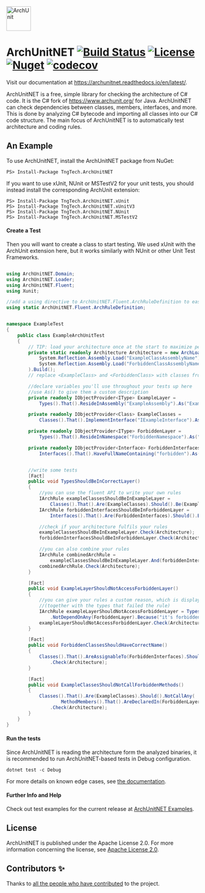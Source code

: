 <img src="Logo/ArchUnitNET-Logo.png" height="64" alt="ArchUnit">

# ArchUnitNET [![Build Status](https://github.com/TNG/ArchUnitNET/actions/workflows/build.yaml/badge.svg)](https://github.com/TNG/ArchUnitNET/actions/workflows/build.yaml) [![License](https://img.shields.io/badge/License-Apache%202.0-blue.svg)](https://github.com/TNG/ArchUnitNET/blob/master/LICENSE) [![Nuget](https://img.shields.io/nuget/v/TngTech.ArchUnitNET)](https://www.nuget.org/packages/TngTech.ArchUnitNET/) [![codecov](https://codecov.io/gh/TNG/ArchUnitNET/graph/badge.svg?token=HgiEXfA0K7)](https://codecov.io/gh/TNG/ArchUnitNET)

Visit our documentation at https://archunitnet.readthedocs.io/en/latest/.

ArchUnitNET is a free, simple library for checking the architecture of C# code. It is the C# fork of https://www.archunit.org/ for Java. ArchUnitNET can check dependencies between
classes, members, interfaces, and more. This is done by analyzing C# bytecode and importing all classes into our C# code
structure. The main focus of ArchUnitNET is to automatically test architecture and coding rules.

## An Example

To use ArchUnitNET, install the ArchUnitNET package from NuGet:

```
PS> Install-Package TngTech.ArchUnitNET
```

If you want to use xUnit, NUnit or MSTestV2 for your unit tests, you should instead install the corresponding ArchUnit extension:

```
PS> Install-Package TngTech.ArchUnitNET.xUnit
PS> Install-Package TngTech.ArchUnitNET.xUnitV3
PS> Install-Package TngTech.ArchUnitNET.NUnit
PS> Install-Package TngTech.ArchUnitNET.MSTestV2
```

#### Create a Test

Then you will want to create a class to start testing. We used xUnit with the ArchUnit extension here, but it works similarly with NUnit or other Unit Test Frameworks.

```cs

using ArchUnitNET.Domain;
using ArchUnitNET.Loader;
using ArchUnitNET.Fluent;
using Xunit;

//add a using directive to ArchUnitNET.Fluent.ArchRuleDefinition to easily define ArchRules
using static ArchUnitNET.Fluent.ArchRuleDefinition;


namespace ExampleTest
{
    public class ExampleArchUnitTest
    {
        // TIP: load your architecture once at the start to maximize performance of your tests
        private static readonly Architecture Architecture = new ArchLoader().LoadAssemblies(
            System.Reflection.Assembly.Load("ExampleClassAssemblyName"),
            System.Reflection.Assembly.Load("ForbiddenClassAssemblyName")
        ).Build();
        // replace <ExampleClass> and <ForbiddenClass> with classes from the assemblies you want to test

        //declare variables you'll use throughout your tests up here
        //use As() to give them a custom description
        private readonly IObjectProvider<IType> ExampleLayer =
            Types().That().ResideInAssembly("ExampleAssembly").As("Example Layer");

        private readonly IObjectProvider<Class> ExampleClasses =
            Classes().That().ImplementInterface("IExampleInterface").As("Example Classes");

        private readonly IObjectProvider<IType> ForbiddenLayer =
            Types().That().ResideInNamespace("ForbiddenNamespace").As("Forbidden Layer");

        private readonly IObjectProvider<Interface> ForbiddenInterfaces =
            Interfaces().That().HaveFullNameContaining("forbidden").As("Forbidden Interfaces");


        //write some tests
        [Fact]
        public void TypesShouldBeInCorrectLayer()
        {
            //you can use the fluent API to write your own rules
            IArchRule exampleClassesShouldBeInExampleLayer =
                Classes().That().Are(ExampleClasses).Should().Be(ExampleLayer);
            IArchRule forbiddenInterfacesShouldBeInForbiddenLayer =
                Interfaces().That().Are(ForbiddenInterfaces).Should().Be(ForbiddenLayer);

            //check if your architecture fulfils your rules
            exampleClassesShouldBeInExampleLayer.Check(Architecture);
            forbiddenInterfacesShouldBeInForbiddenLayer.Check(Architecture);

            //you can also combine your rules
            IArchRule combinedArchRule =
                exampleClassesShouldBeInExampleLayer.And(forbiddenInterfacesShouldBeInForbiddenLayer);
            combinedArchRule.Check(Architecture);
        }

        [Fact]
        public void ExampleLayerShouldNotAccessForbiddenLayer()
        {
            //you can give your rules a custom reason, which is displayed when it fails
            //(together with the types that failed the rule)
            IArchRule exampleLayerShouldNotAccessForbiddenLayer = Types().That().Are(ExampleLayer).Should()
                .NotDependOnAny(ForbiddenLayer).Because("it's forbidden");
            exampleLayerShouldNotAccessForbiddenLayer.Check(Architecture);
        }

        [Fact]
        public void ForbiddenClassesShouldHaveCorrectName()
        {
            Classes().That().AreAssignableTo(ForbiddenInterfaces).Should().HaveNameContaining("forbidden")
                .Check(Architecture);
        }

        [Fact]
        public void ExampleClassesShouldNotCallForbiddenMethods()
        {
            Classes().That().Are(ExampleClasses).Should().NotCallAny(
                    MethodMembers().That().AreDeclaredIn(ForbiddenLayer).Or().HaveNameContaining("forbidden"))
                .Check(Architecture);
        }
    }
}
```

#### Run the tests

Since ArchUnitNET is reading the architecture form the analyzed binaries, it is recommended to run ArchUnitNET-based tests in Debug configuration.

```
dotnet test -c Debug
```

For more details on known edge cases, see [the documentation](https://archunitnet.readthedocs.io/en/stable/limitations/debug_artifacts/).

#### Further Info and Help

Check out test examples for the current release at
[ArchUnitNET Examples](https://github.com/TNG/ArchUnitNET/tree/master/ExampleTest "ExampleTests").

## License

ArchUnitNET is published under the Apache License 2.0. For more information concerning the license, see
[Apache License 2.0](http://www.apache.org/licenses/LICENSE-2.0).

## Contributors ✨

Thanks to [all the people who have contributed](https://github.com/TNG/ArchUnitNET/graphs/contributors) to the project.
